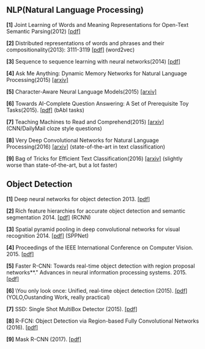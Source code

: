 **NLP(Natural Language Processing)**
----------------------------------

**[1]** Joint Learning of Words and Meaning Representations for Open-Text Semantic Parsing(2012) [[pdf]](https://www.hds.utc.fr/~bordesan/dokuwiki/lib/exe/fetch.php?id=en%3Apubli&cache=cache&media=en:bordes12aistats.pdf)

**[2]** Distributed representations of words and phrases and their compositionality(2013): 3111-3119 [[pdf]](http://papers.nips.cc/paper/5021-distributed-representations-of-words-and-phrases-and-their-compositionality.pdf) (word2vec)

**[3]** Sequence to sequence learning with neural networks(2014) [[pdf]](http://papers.nips.cc/paper/5346-sequence-to-sequence-learning-with-neural-networks.pdf)

**[4]** Ask Me Anything: Dynamic Memory Networks for Natural Language Processing(2015) [[arxiv]](https://arxiv.org/abs/1506.07285)

**[5]** Character-Aware Neural Language Models(2015) [[arxiv]](https://arxiv.org/abs/1508.06615)

**[6]** Towards AI-Complete Question Answering: A Set of Prerequisite Toy Tasks(2015). [[pdf]](https://arxiv.org/abs/1502.05698) (bAbI tasks) 

**[7]** Teaching Machines to Read and Comprehend(2015) [[arxiv]](https://arxiv.org/abs/1506.03340) (CNN/DailyMail cloze style questions) 

**[8]** Very Deep Convolutional Networks for Natural Language Processing(2016) [[arxiv]](https://arxiv.org/abs/1606.01781) (state-of-the-art in text classification)

**[9]** Bag of Tricks for Efficient Text Classification(2016) [[arxiv]](https://arxiv.org/abs/1607.01759) (slightly worse than state-of-the-art, but a lot faster)


**Object Detection**
----------------------

**[1]** Deep neural networks for object detection 2013. [[pdf]](http://papers.nips.cc/paper/5207-deep-neural-networks-for-object-detection.pdf)

**[2]** Rich feature hierarchies for accurate object detection and semantic segmentation 2014. [[pdf]](http://www.cv-foundation.org/openaccess/content_cvpr_2014/papers/Girshick_Rich_Feature_Hierarchies_2014_CVPR_paper.pdf) (RCNN) 

**[3]** Spatial pyramid pooling in deep convolutional networks for visual recognition 2014. [[pdf]](http://arxiv.org/pdf/1406.4729) (SPPNet)

**[4]**  Proceedings of the IEEE International Conference on Computer Vision. 2015. [[pdf]](https://pdfs.semanticscholar.org/8f67/64a59f0d17081f2a2a9d06f4ed1cdea1a0ad.pdf) 

**[5]** Faster R-CNN: Towards real-time object detection with region proposal networks**." Advances in neural information processing systems. 2015. [[pdf]](http://papers.nips.cc/paper/5638-analysis-of-variational-bayesian-latent-dirichlet-allocation-weaker-sparsity-than-map.pdf)

**[6]** \You only look once: Unified, real-time object detection (2015). [[pdf]](http://homes.cs.washington.edu/~ali/papers/YOLO.pdf) (YOLO,Oustanding Work, really practical)

**[7]** SSD: Single Shot MultiBox Detector (2015). [[pdf]](http://arxiv.org/pdf/1512.02325)

**[8]** R-FCN: Object Detection via
Region-based Fully Convolutional Networks (2016). [[pdf]](https://arxiv.org/abs/1605.06409)

**[9]** Mask R-CNN (2017). [[pdf]](https://arxiv.org/abs/1703.06870) 
